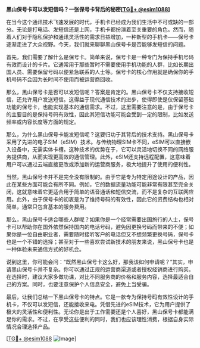 **黑山保号卡可以发短信吗？一张保号卡背后的秘密[[TG💪+ @esim1088](https://t.me/s/esim1088)]**

在当今这个通讯技术飞速发展的时代，手机卡已经成为我们生活中不可或缺的一部分。无论是打电话、发短信还是上网，手机卡都扮演着至关重要的角色。然而，随着人们对于隐私保护和通讯灵活性的需求日益增加，一种新型的手机卡——保号卡逐渐走进了大众视野。今天，我们就来聊聊黑山保号卡是否能够发短信的问题。

首先，我们需要了解什么是保号卡。简单来说，保号卡是一种专门为保持手机号码有效而设计的卡片。它通常用于那些暂时不需要使用手机功能的人群，比如长期出国人员、需要保留号码以便紧急联系的人士等。保号卡的核心作用就是确保你的手机号码不会因为长时间不使用而被运营商回收。

那么，黑山保号卡是否可以发短信呢？答案是肯定的。黑山保号卡不仅支持接收短信，还允许用户发送短信。这得益于现代通信技术的进步，使得即使是仅保留基础功能的保号卡，也能实现基本的通信需求。不过，这里需要注意的是，由于保号卡的主要目的是保持号码有效性，因此其短信功能可能会受到一定的限制，比如发送频率或内容长度等方面的规定。

那么，为什么黑山保号卡能发短信呢？这要归功于其背后的技术支持。黑山保号卡采用了先进的电子SIM（eSIM）技术。与传统物理SIM卡不同，eSIM可以直接嵌入设备中，无需实体卡槽。这种技术的优势在于，它可以灵活地切换不同的网络服务提供商，从而实现更高效的通信管理。此外，eSIM还支持远程配置，这意味着用户可以通过云端直接更改或添加新的运营商服务，极大地提升了使用的便利性。

当然，黑山保号卡并不是完全没有限制的。由于它是专为特定用途设计的产品，因此在某些方面可能会有所不同。例如，它的数据流量功能可能非常有限甚至完全关闭，这就意味着它更适合用于简单的语音通话和短信交流，而不是复杂的互联网应用。此外，由于保号卡的初衷是为了维持号码的有效性，因此它的资费结构也相对简单，通常只包含基本的服务费用。

那么，黑山保号卡适合哪些人群呢？如果你是一个经常需要出国旅行的人士，保号卡可以帮助你在国外依然保持国内的电话号码，避免因更换号码而带来的不便；如果你是一位自由职业者，需要随时接听客户的电话但又不想频繁更换号码，保号卡也是一个不错的选择；甚至对于一些喜欢尝试新技术的朋友来说，黑山保号卡也是一种体验未来通信方式的好机会。

说到这里，你可能会问：“既然黑山保号卡这么好，那我该如何申请呢？”其实，申请黑山保号卡并不复杂。你可以通过正规的运营商渠道或者授权经销商进行购买。在选择时，建议大家多做功课，对比不同服务商的价格和服务内容，选择最适合自己的方案。同时，也要注意保护个人信息安全，避免上当受骗。

最后，让我们总结一下黑山保号卡的特点。它是一款专为保持号码有效性设计的手机卡，不仅可以发短信，还能接收来电。凭借先进的eSIM技术，它为用户提供了极大的灵活性和便利性。无论你是出于工作需要还是个人喜好，黑山保号卡都能满足你的需求。不过，在享受这些便利的同时，我们也应该理性消费，根据自身实际情况合理选择产品。

[[TG💪+ @esim1088](https://t.me/s/esim1088) ![Image](https://i.postimg.cc/4NQfJmqS/Snipaste-2025-05-13-00-14-12.png)]